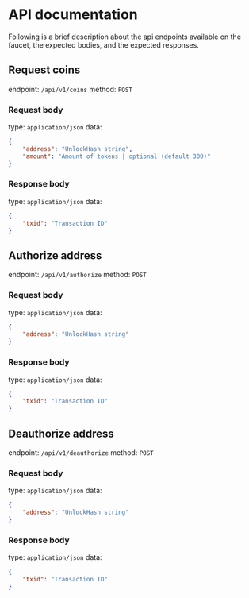 # API documentation

Following is a brief description about the api endpoints available on the faucet,
the expected bodies, and the expected responses.

## Request coins

endpoint: `/api/v1/coins`
method: `POST`

### Request body

type: `application/json`
data: 

```json
{
	"address": "UnlockHash string",
	"amount": "Amount of tokens | optional (default 300)"
}
```

### Response body

type: `application/json`
data:

```json
{
	"txid": "Transaction ID"
}
```

## Authorize address

endpoint: `/api/v1/authorize`
method: `POST`

### Request body

type: `application/json`
data:

```json
{
	"address": "UnlockHash string"
}
```

### Response body

type: `application/json`
data:

```json
{
	"txid": "Transaction ID"
}
```

## Deauthorize address

endpoint: `/api/v1/deauthorize`
method: `POST`

### Request body

type: `application/json`
data:

```json
{
	"address": "UnlockHash string"
}
```

### Response body

type: `application/json`
data:

```json
{
	"txid": "Transaction ID"
}
```

